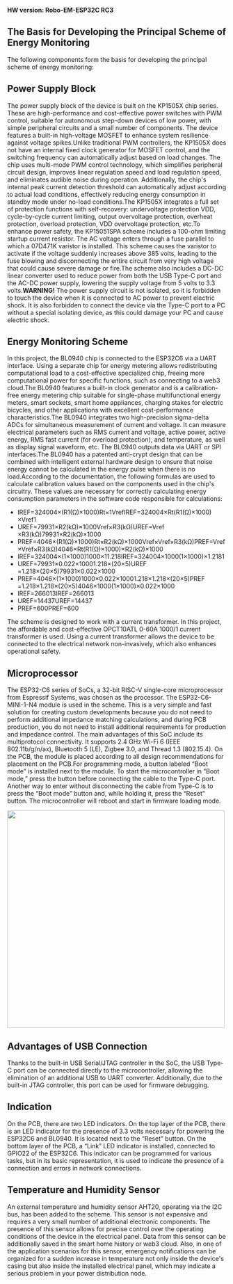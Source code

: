 **HW version: Robo-EM-ESP32C RC3**
## The Basis for Developing the Principal Scheme of Energy Monitoring

The following components form the basis for developing the principal scheme of energy monitoring:

## Power Supply Block

The power supply block of the device is built on the KP1505X chip series. These are high-performance and cost-effective power switches with PWM control, suitable for autonomous step-down devices of low power, with simple peripheral circuits and a small number of components. The device features a built-in high-voltage MOSFET to enhance system resilience against voltage spikes.Unlike traditional PWM controllers, the KP1505X does not have an internal fixed clock generator for MOSFET control, and the switching frequency can automatically adjust based on load changes. The chip uses multi-mode PWM control technology, which simplifies peripheral circuit design, improves linear regulation speed and load regulation speed, and eliminates audible noise during operation. Additionally, the chip's internal peak current detection threshold can automatically adjust according to actual load conditions, effectively reducing energy consumption in standby mode under no-load conditions.The KP1505X integrates a full set of protection functions with self-recovery: undervoltage protection VDD, cycle-by-cycle current limiting, output overvoltage protection, overheat protection, overload protection, VDD overvoltage protection, etc.To enhance power safety, the KP15051SPA scheme includes a 100-ohm limiting startup current resistor. The AC voltage enters through a fuse parallel to which a 07D471K varistor is installed. This scheme causes the varistor to activate if the voltage suddenly increases above 385 volts, leading to the fuse blowing and disconnecting the entire circuit from very high voltage that could cause severe damage or fire.The scheme also includes a DC-DC linear converter used to reduce power from both the USB Type-C port and the AC-DC power supply, lowering the supply voltage from 5 volts to 3.3 volts.**WARNING!** The power supply circuit is not isolated, so it is forbidden to touch the device when it is connected to AC power to prevent electric shock. It is also forbidden to connect the device via the Type-C port to a PC without a special isolating device, as this could damage your PC and cause electric shock.

## Energy Monitoring Scheme

In this project, the BL0940 chip is connected to the ESP32C6 via a UART interface. Using a separate chip for energy metering allows redistributing computational load to a cost-effective specialized chip, freeing more computational power for specific functions, such as connecting to a web3 cloud.The BL0940 features a built-in clock generator and is a calibration-free energy metering chip suitable for single-phase multifunctional energy meters, smart sockets, smart home appliances, charging stakes for electric bicycles, and other applications with excellent cost-performance characteristics.The BL0940 integrates two high-precision sigma-delta ADCs for simultaneous measurement of current and voltage. It can measure electrical parameters such as RMS current and voltage, active power, active energy, RMS fast current (for overload protection), and temperature, as well as display signal waveform, etc. The BL0940 outputs data via UART or SPI interfaces.The BL0940 has a patented anti-crypt design that can be combined with intelligent external hardware design to ensure that noise energy cannot be calculated in the energy pulse when there is no load.According to the documentation, the following formulas are used to calculate calibration values based on the components used in the chip's circuitry. These values are necessary for correctly calculating energy consumption parameters in the software code responsible for calculations:

- IREF=324004×(R1(Ω)×1000)Rt×1VrefIREF​=324004×Rt(R1(Ω)×1000)​×Vref​1​
- UREF=79931×R2(kΩ)×1000Vref×R3(kΩ)UREF​=Vref​×R3(kΩ)79931×R2(kΩ)×1000​
- PREF=4046×(R1(Ω)×1000)Rt×R2(kΩ)×1000Vref×Vref×R3(kΩ)PREF​=Vref​×Vref​×R3(kΩ)4046×Rt(R1(Ω)×1000)​×R2(kΩ)×1000​
- IREF=324004×(1×1000)1000×11.218IREF​=324004×1000(1×1000)​×1.2181​
- UREF=79931×0.022×10001.218×(20×5)UREF​=1.218×(20×5)79931×0.022×1000​
- PREF=4046×(1×1000)1000×0.022×10001.218×1.218×(20×5)PREF​=1.218×1.218×(20×5)4046×1000(1×1000)​×0.022×1000​
- IREF=266013IREF​=266013
- UREF=14437UREF​=14437
- PREF=600PREF​=600

The scheme is designed to work with a current transformer. In this project, the affordable and cost-effective OPCT10ATL 0-60A 1000/1 current transformer is used. Using a current transformer allows the device to be connected to the electrical network non-invasively, which also enhances operational safety.

## Microprocessor

The ESP32-C6 series of SoCs, a 32-bit RISC-V single-core microprocessor from Espressif Systems, was chosen as the processor. The ESP32-C6-MINI-1-N4 module is used in the scheme. This is a very simple and fast solution for creating custom developments because you do not need to perform additional impedance matching calculations, and during PCB production, you do not need to install additional requirements for production and impedance control. The main advantages of this SoC include its multiprotocol connectivity. It supports 2.4 GHz Wi-Fi 6 (IEEE 802.11b/g/n/ax), Bluetooth 5 (LE), Zigbee 3.0, and Thread 1.3 (802.15.4). On the PCB, the module is placed according to all design recommendations for placement on the PCB.For programming mode, a button labeled “Boot mode” is installed next to the module. To start the microcontroller in “Boot mode,” press the button before connecting the cable to the Type-C port. Another way to enter without disconnecting the cable from Type-C is to press the “Boot mode” button and, while holding it, press the “Reset” button. The microcontroller will reboot and start in firmware loading mode.

<img src="Img/info.png" width="500px"></a>

## Advantages of USB Connection

Thanks to the built-in USB Serial/JTAG controller in the SoC, the USB Type-C port can be connected directly to the microcontroller, allowing the elimination of an additional USB to UART converter. Additionally, due to the built-in JTAG controller, this port can be used for firmware debugging.

## Indication

On the PCB, there are two LED indicators. On the top layer of the PCB, there is an LED indicator for the presence of 3.3 volts necessary for powering the ESP32C6 and BL0940. It is located next to the “Reset” button. On the bottom layer of the PCB, a “Link” LED indicator is installed, connected to GPIO22 of the ESP32C6. This indicator can be programmed for various tasks, but in its basic representation, it is used to indicate the presence of a connection and errors in network connections.

## Temperature and Humidity Sensor

An external temperature and humidity sensor AHT20, operating via the I2C bus, has been added to the scheme. This sensor is not expensive and requires a very small number of additional electronic components. The presence of this sensor allows for precise control over the operating conditions of the device in the electrical panel. Data from this sensor can be additionally saved in the smart home history or web3 cloud. Also, in one of the application scenarios for this sensor, emergency notifications can be organized for a sudden increase in temperature not only inside the device's casing but also inside the installed electrical panel, which may indicate a serious problem in your power distribution node.